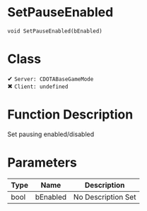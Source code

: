 # SetPauseEnabled
```
void SetPauseEnabled(bEnabled)
```
# Class
✔ `Server: CDOTABaseGameMode`  
✖ `Client: undefined`  

# Function Description
Set pausing enabled/disabled
# Parameters
Type|Name|Description
--|--|--
bool|bEnabled|No Description Set
